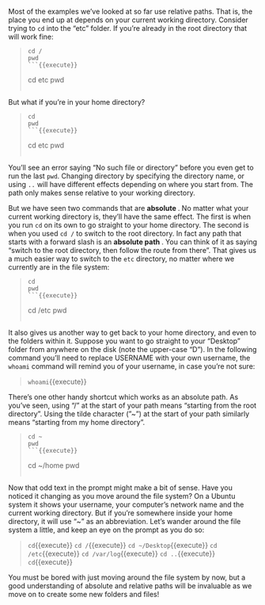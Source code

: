 Most of the examples we’ve looked at so far use relative paths. That is, the place you end up at depends on your current working directory. Consider trying to `cd` into the “etc” folder. If you’re already in the root directory that will work fine:
> ```
> cd /
> pwd
> ```{{execute}}
> ```
> cd etc
> pwd
> ```{{execute}}

But what if you’re in your home directory?
> ```
> cd
> pwd
> ```{{execute}}
> ```
> cd etc
> pwd
> ```{{execute}}

You’ll see an error saying “No such file or directory” before you even get to run the last `pwd`. Changing directory by specifying the directory name, or using `..` will have different effects depending on where you start from. The path only makes sense relative to your working directory.

But we have seen two commands that are <b> absolute </b>. No matter what your current working directory is, they’ll have the same effect. The first is when you run `cd` on its own to go straight to your home directory. The second is when you used `cd /` to switch to the root directory. In fact any path that starts with a forward slash is an <b> absolute path </b>. You can think of it as saying “switch to the root directory, then follow the route from there”. That gives us a much easier way to switch to the `etc` directory, no matter where we currently are in the file system:
> ```
> cd
> pwd
> ```{{execute}}
> ```
> cd /etc
> pwd
> ```{{execute}}

It also gives us another way to get back to your home directory, and even to the folders within it. Suppose you want to go straight to your “Desktop” folder from anywhere on the disk (note the upper-case “D”). In the following command you’ll need to replace USERNAME with your own username, the `whoami` command will remind you of your username, in case you’re not sure:
> `whoami`{{execute}}

There’s one other handy shortcut which works as an absolute path. As you’ve seen, using “/” at the start of your path means “starting from the root directory”. Using the tilde character (”~”) at the start of your path similarly means “starting from my home directory”.
> ```
> cd ~
> pwd
> ```{{execute}}
> ```
> cd ~/home
> pwd
> ```{{execute}}

Now that odd text in the prompt might make a bit of sense. Have you noticed it changing as you move around the file system? On a Ubuntu system it shows your username, your computer’s network name and the current working directory. But if you’re somewhere inside your home directory, it will use “~” as an abbreviation. Let’s wander around the file system a little, and keep an eye on the prompt as you do so:

> `cd`{{execute}}
> `cd /`{{execute}}
> `cd ~/Desktop`{{execute}}
> `cd /etc`{{execute}}
> `cd /var/log`{{execute}}
> `cd ..`{{execute}}
> `cd`{{execute}}

You must be bored with just moving around the file system by now, but a good understanding of absolute and relative paths will be invaluable as we move on to create some new folders and files!

<br/>
